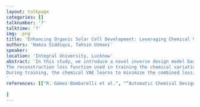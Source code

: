 ```yaml
---
layout: talkpage
categories: []
talknumber: '?'
talktime: '?'
img: .png
title: 'Enhancing Organic Solar Cell Development: Leveraging Chemical Variational Autoencoders and Self-Prepared Datasets for Inverse Design of Donor-Acceptor Molecules'
authors: 'Hamza Siddiqui, Tahsin Usmani'
speaker: 
location: 'Integral University, Lucknow'
abstract: 'In this study, we introduce a novel inverse design model based on the chemical variational autoencoder (VAE)[1], designed to generate chemical structures (x) of Donors and Acceptors with desired properties (y) derived from quantitative structure–property relationships obtained via rdkit and Mordred descriptors. Our methodology utilizes a self-prepared dataset gathered from literature sources for training purposes. Within this framework, an encoder is employed to convert simplified molecular input line entry system (SMILES) strings into SELFIES format, and subsequently into latent variables (z). Conversely, a decoder is utilized to map z back to SELFIES strings, which are then converted back to SMILES representations.
The reconstruction loss function used in training the chemical variational autoencoder integrates constraints computed within the loss function, utilizing standard rdkit and Mordred descriptors on respective descriptors that exhibit high SHAP values. These descriptors are identified through a random forest (RF) classification model, employed to categorize the dataset into high efficiency and low efficiency donor: acceptor pairs. Consequently, newly generated donor and acceptor molecules are penalized proportionally to the deviation of their respective values falling outside the desired range.
During training, the chemical VAE learns to minimize the combined loss, which encompasses both the traditional reconstruction loss and the penalty for violating the descriptor constraints. In the event of a generated molecule violating the molecular weight constraint, an additional mechanism is employed, involving the addition or removal of functional groups to modify the molecule and bring it within the desired range. This approach affords control over the properties of the generated molecules. Our findings validate the efficacy of chemical variational autoencoders and SELFIES in generating donor: acceptor molecules within specified descriptor ranges and specific fingerprints, thus facilitating the development of high-efficiency organic solar cells.
'
references: [["R. Gómez-Bombarelli et al.", "“Automatic Chemical Design Using a Data-Driven Continuous Representation of Molecules,” ACS Cent. Sci., vol. 4, no. 2, pp. 268–276", 2018, "doi: 10.1021/acscentsci.7b00572"]
    
]
---
```

